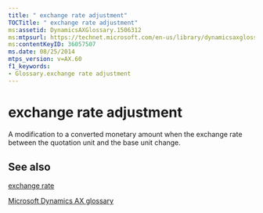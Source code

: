 ```yaml
---
title: " exchange rate adjustment"
TOCTitle: " exchange rate adjustment"
ms:assetid: DynamicsAXGlossary.1506312
ms:mtpsurl: https://technet.microsoft.com/en-us/library/dynamicsaxglossary.1506312(v=AX.60)
ms:contentKeyID: 36057507
ms.date: 08/25/2014
mtps_version: v=AX.60
f1_keywords:
- Glossary.exchange rate adjustment
---
```


# exchange rate adjustment

A modification to a converted monetary amount when the exchange rate between the quotation unit and the base unit change.

## See also

[exchange rate](exchange-rate.md)

[Microsoft Dynamics AX glossary](glossary/microsoft-dynamics-ax-glossary.md)

  


